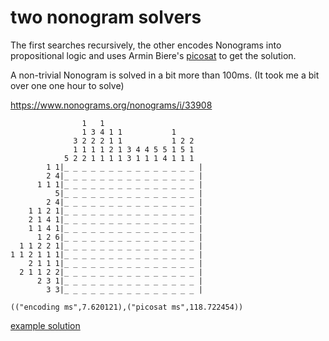 
# two nonogram solvers

The first searches recursively, the other encodes Nonograms into propositional logic
and uses Armin Biere's [picosat](http://fmv.jku.at/picosat/) to get the solution.

A non-trivial Nonogram is solved in a bit more than 100ms.
(It took me a bit over one one hour to solve)


https://www.nonograms.org/nonograms/i/33908
```
                1   1                    
                1 3 4 1 1           1    
              3 2 2 2 1 1           1 2 2
              1 1 1 1 2 1 3 4 4 5 5 1 5 1
            5 2 2 1 1 1 1 3 1 1 1 4 1 1 1
        1 1|_ _ _ _ _ _ _ _ _ _ _ _ _ _ _ |
        2 4|_ _ _ _ _ _ _ _ _ _ _ _ _ _ _ |
      1 1 1|_ _ _ _ _ _ _ _ _ _ _ _ _ _ _ |
          5|_ _ _ _ _ _ _ _ _ _ _ _ _ _ _ |
        2 4|_ _ _ _ _ _ _ _ _ _ _ _ _ _ _ |
    1 1 2 1|_ _ _ _ _ _ _ _ _ _ _ _ _ _ _ |
    2 1 4 1|_ _ _ _ _ _ _ _ _ _ _ _ _ _ _ |
    1 1 4 1|_ _ _ _ _ _ _ _ _ _ _ _ _ _ _ |
      1 2 6|_ _ _ _ _ _ _ _ _ _ _ _ _ _ _ |
  1 1 2 2 1|_ _ _ _ _ _ _ _ _ _ _ _ _ _ _ |
1 1 2 1 1 1|_ _ _ _ _ _ _ _ _ _ _ _ _ _ _ |
    2 1 1 1|_ _ _ _ _ _ _ _ _ _ _ _ _ _ _ |
  2 1 1 2 2|_ _ _ _ _ _ _ _ _ _ _ _ _ _ _ |
      2 3 1|_ _ _ _ _ _ _ _ _ _ _ _ _ _ _ |
        3 3|_ _ _ _ _ _ _ _ _ _ _ _ _ _ _ |

(("encoding ms",7.620121),("picosat ms",118.722454))

```
[example solution](example-solution.md)
